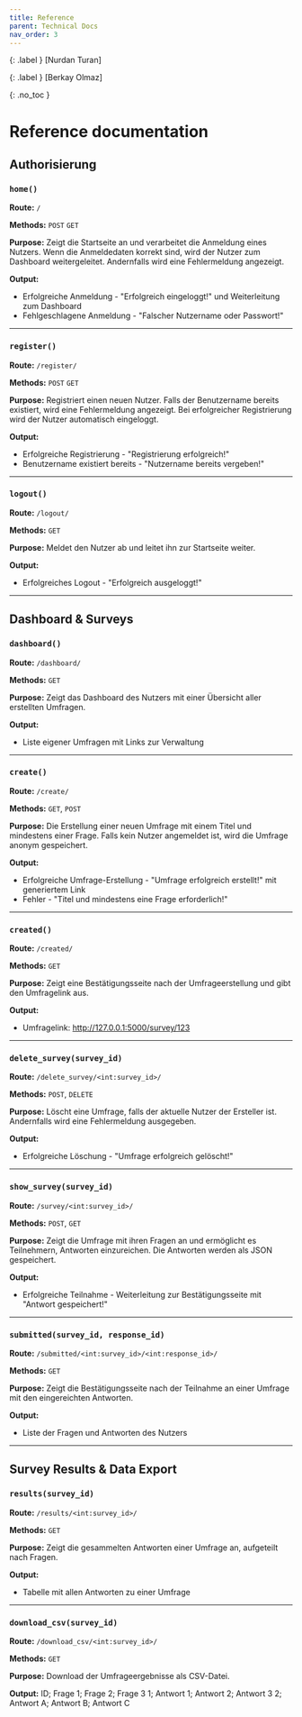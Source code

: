 ```yaml
---
title: Reference
parent: Technical Docs
nav_order: 3
---
```


{: .label }
[Nurdan Turan]

{: .label }
[Berkay Olmaz]

{: .no_toc }
# Reference documentation


## Authorisierung


### `home()`

**Route:** `/`

**Methods:** `POST` `GET`

**Purpose:** Zeigt die Startseite an und verarbeitet die Anmeldung eines Nutzers. Wenn die Anmeldedaten korrekt sind, wird der Nutzer zum Dashboard weitergeleitet. Andernfalls wird eine Fehlermeldung angezeigt.

**Output:**
- Erfolgreiche Anmeldung - "Erfolgreich eingeloggt!" und Weiterleitung zum Dashboard
- Fehlgeschlagene Anmeldung - "Falscher Nutzername oder Passwort!"
---


### `register()`

**Route:** `/register/`

**Methods:** `POST` `GET`

**Purpose:** Registriert einen neuen Nutzer. Falls der Benutzername bereits existiert, wird eine Fehlermeldung angezeigt. Bei erfolgreicher Registrierung wird der Nutzer automatisch eingeloggt.

**Output:**
- Erfolgreiche Registrierung - "Registrierung erfolgreich!"
- Benutzername existiert bereits - "Nutzername bereits vergeben!"
---


### `logout()`

**Route:** `/logout/`

**Methods:** `GET`

**Purpose:** Meldet den Nutzer ab und leitet ihn zur Startseite weiter.

**Output:**
- Erfolgreiches Logout - "Erfolgreich ausgeloggt!"

---

## Dashboard & Surveys


### `dashboard()`

**Route:** `/dashboard/`

**Methods:** `GET`

**Purpose:** Zeigt das Dashboard des Nutzers mit einer Übersicht aller erstellten Umfragen.

**Output:**
- Liste eigener Umfragen mit Links zur Verwaltung
---


### `create()`

**Route:** `/create/`

**Methods:** `GET`, `POST`

**Purpose:** Die Erstellung einer neuen Umfrage mit einem Titel und mindestens einer Frage. Falls kein Nutzer angemeldet ist, wird die Umfrage anonym gespeichert.

**Output:**
- Erfolgreiche Umfrage-Erstellung - "Umfrage erfolgreich erstellt!" mit generiertem Link
- Fehler - "Titel und mindestens eine Frage erforderlich!"
---


### `created()`

**Route:** `/created/`

**Methods:** `GET`

**Purpose:** Zeigt eine Bestätigungsseite nach der Umfrageerstellung und gibt den Umfragelink aus.

**Output:**
- Umfragelink: http://127.0.0.1:5000/survey/123
---


### `delete_survey(survey_id)`

**Route:** `/delete_survey/<int:survey_id>/`

**Methods:** `POST`, `DELETE`

**Purpose:** Löscht eine Umfrage, falls der aktuelle Nutzer der Ersteller ist. Andernfalls wird eine Fehlermeldung ausgegeben.

**Output:**
- Erfolgreiche Löschung - "Umfrage erfolgreich gelöscht!"
---


### `show_survey(survey_id)`

**Route:** `/survey/<int:survey_id>/`

**Methods:** `POST`, `GET`

**Purpose:** Zeigt die Umfrage mit ihren Fragen an und ermöglicht es Teilnehmern, Antworten einzureichen. Die Antworten werden als JSON gespeichert.

**Output:**
- Erfolgreiche Teilnahme - Weiterleitung zur Bestätigungsseite mit "Antwort gespeichert!"
---


### `submitted(survey_id, response_id)`

**Route:** `/submitted/<int:survey_id>/<int:response_id>/`

**Methods:** `GET`

**Purpose:** Zeigt die Bestätigungsseite nach der Teilnahme an einer Umfrage mit den eingereichten Antworten.

**Output:**
- Liste der Fragen und Antworten des Nutzers

---

## Survey Results & Data Export


### `results(survey_id)`

**Route:** `/results/<int:survey_id>/`

**Methods:** `GET`

**Purpose:** Zeigt die gesammelten Antworten einer Umfrage an, aufgeteilt nach Fragen.

**Output:**
- Tabelle mit allen Antworten zu einer Umfrage
---


### `download_csv(survey_id)`

**Route:** `/download_csv/<int:survey_id>/`

**Methods:** `GET`

**Purpose:** Download der Umfrageergebnisse als CSV-Datei.

**Output:**
ID;  Frage 1;  Frage 2;  Frage 3
1;  Antwort 1;  Antwort 2;  Antwort 3
2;  Antwort A;  Antwort B;  Antwort C




  

